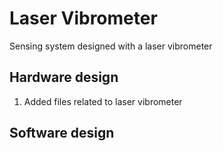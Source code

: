 # Laser Vibrometer
Sensing system designed with a laser vibrometer

## Hardware design
1. Added files related to laser vibrometer
 
## Software design

